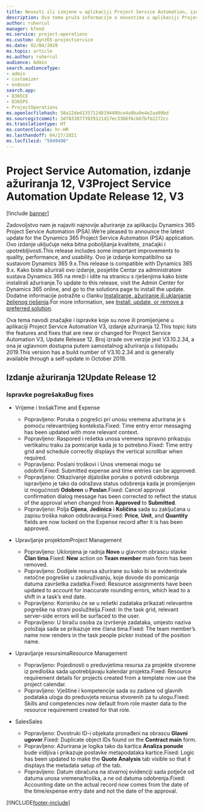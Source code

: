 ```yaml
---
title: Novosti ili izmjene u aplikaciji Project Service Automation, izdanje ažuriranja 12, V3
description: Ova tema pruža informacije o novostima u aplikaciji Project Service Automation, izdanje ažuriranja 12, V3.
author: ruhercul
manager: kfend
ms.service: project-operations
ms.custom: dyn365-projectservice
ms.date: 02/04/2020
ms.topic: article
ms.author: ruhercul
audience: Admin
search.audienceType:
- admin
- customizer
- enduser
search.app:
- D365CE
- D365PS
- ProjectOperations
ms.openlocfilehash: 58a12ded135712d8194499ce4a9ba9e4e2aa99bd
ms.sourcegitcommit: 3d78338773929121d17ec3386f6cb67bfb2272cc
ms.translationtype: HT
ms.contentlocale: hr-HR
ms.lasthandoff: 04/27/2021
ms.locfileid: "5949490"
---
```

# <a name="project-service-automation-update-release-12-v3"></a><span data-ttu-id="b0670-103">Project Service Automation, izdanje ažuriranja 12, V3</span><span class="sxs-lookup"><span data-stu-id="b0670-103">Project Service Automation Update Release 12, V3</span></span>

[!include [banner](../includes/psa-now-project-operations.md)]

<span data-ttu-id="b0670-104">Zadovoljstvo nam je najaviti najnovije ažuriranje za aplikaciju Dynamics 365 Project Service Automation (PSA).</span><span class="sxs-lookup"><span data-stu-id="b0670-104">We’re pleased to announce the latest update for the Dynamics 365 Project Service Automation (PSA) application.</span></span> <span data-ttu-id="b0670-105">Ovo izdanje uključuje neka bitna poboljšanja kvalitete, značajki i upotrebljivosti.</span><span class="sxs-lookup"><span data-stu-id="b0670-105">This release includes some important improvements to quality, performance, and usability.</span></span> <span data-ttu-id="b0670-106">Ovo je izdanje kompatibilno sa sustavom Dynamics 365 9.x.</span><span class="sxs-lookup"><span data-stu-id="b0670-106">This release is compatible with Dynamics 365 9.x.</span></span> <span data-ttu-id="b0670-107">Kako biste ažurirali ovo izdanje, posjetite Centar za administratore sustava Dynamics 365 na mreži i idite na stranicu s rješenjima kako biste instalirali ažuriranje.</span><span class="sxs-lookup"><span data-stu-id="b0670-107">To update to this release, visit the Admin Center for Dynamics 365 online, and go to the solutions page to install the update.</span></span> <span data-ttu-id="b0670-108">Dodatne informacije potražite u članku [Instaliranje, ažuriranje ili uklanjanje željenog rješenja](/power-platform/admin/install-remove-preferred-solution).</span><span class="sxs-lookup"><span data-stu-id="b0670-108">For more information, see [Install, update, or remove a preferred solution](/power-platform/admin/install-remove-preferred-solution).</span></span>

<span data-ttu-id="b0670-109">Ova tema navodi značajke i ispravke koje su nove ili promijenjene u aplikaciji Project Service Automation V3, izdanje ažuriranja 12.</span><span class="sxs-lookup"><span data-stu-id="b0670-109">This topic lists the features and fixes that are new or changed for Project Service Automation V3, Update Release 12.</span></span> <span data-ttu-id="b0670-110">Broj izrade ove verzije jest V3.10.2.34, a ona je uglavnom dostupna putem samostalnog ažuriranja u listopadu 2019.</span><span class="sxs-lookup"><span data-stu-id="b0670-110">This version has a build number of V3.10.2.34 and is generally available through a self-update in October 2019.</span></span>

## <a name="update-release-12"></a><span data-ttu-id="b0670-111">Izdanje ažuriranja 12</span><span class="sxs-lookup"><span data-stu-id="b0670-111">Update Release 12</span></span>

### <a name="bug-fixes"></a><span data-ttu-id="b0670-112">Ispravke pogrešaka</span><span class="sxs-lookup"><span data-stu-id="b0670-112">Bug fixes</span></span>

- <span data-ttu-id="b0670-113">Vrijeme i trošak</span><span class="sxs-lookup"><span data-stu-id="b0670-113">Time and Expense</span></span>

    - <span data-ttu-id="b0670-114">Popravljeno: Poruka o pogrešci pri unosu vremena ažurirana je s pomoću relevantnijeg konteksta.</span><span class="sxs-lookup"><span data-stu-id="b0670-114">Fixed: Time entry error messaging has been updated with more relevant context.</span></span>
    - <span data-ttu-id="b0670-115">Popravljeno: Raspored i rešetka unosa vremena ispravno prikazuju vertikalnu traku za pomicanje kada je to potrebno.</span><span class="sxs-lookup"><span data-stu-id="b0670-115">Fixed: Time entry grid and schedule correctly displays the vertical scrollbar when required.</span></span>
    - <span data-ttu-id="b0670-116">Popravljeno: Poslani troškovi i Unos vremenai mogu se odobriti.</span><span class="sxs-lookup"><span data-stu-id="b0670-116">Fixed: Submitted expense and time entries can be approved.</span></span>
    - <span data-ttu-id="b0670-117">Popravljeno: Otkazivanje dijaloške poruke o potvrdi odobrenja ispravljeno je tako da odražava status odobrenja kada je promijenjen iz mogućnosti **Odobren** u **Poslan**.</span><span class="sxs-lookup"><span data-stu-id="b0670-117">Fixed: Cancel approval confirmation dialog message has been corrected to reflect the status of the approval when changed from **Approved** to **Submitted**.</span></span>
    - <span data-ttu-id="b0670-118">Popravljeno: Polja **Cijena**, **Jedinica** i **Količina** sada su zaključana u zapisu troška nakon odobravanja.</span><span class="sxs-lookup"><span data-stu-id="b0670-118">Fixed: **Price**, **Unit**, and **Quantity** fields are now locked on the Expense record after it is has been approved.</span></span>

- <span data-ttu-id="b0670-119">Upravljanje projektom</span><span class="sxs-lookup"><span data-stu-id="b0670-119">Project Management</span></span>

    - <span data-ttu-id="b0670-120">Popravljeno: Uklonjena je radnja **Novo** u glavnom obrascu stavke **Član tima**.</span><span class="sxs-lookup"><span data-stu-id="b0670-120">Fixed: **New** action on **Team member** main form has been removed.</span></span>
    - <span data-ttu-id="b0670-121">Popravljeno: Dodijele resursa ažurirane su kako bi se evidentirale netočne pogreške u zaokruživanju, koje dovode do pomicanja datuma završetka zadatka.</span><span class="sxs-lookup"><span data-stu-id="b0670-121">Fixed: Resource assignments have been updated to account for inaccurate rounding errors, which lead to a shift in a task’s end date.</span></span>
    - <span data-ttu-id="b0670-122">Popravljeno: Korisniku će se u rešetki zadataka prikazati relevantne pogreške na strani poslužitelja.</span><span class="sxs-lookup"><span data-stu-id="b0670-122">Fixed: In the task grid, relevant server-side errors will be surfaced to the user.</span></span>
    - <span data-ttu-id="b0670-123">Popravljeno: U biraču osoba za izvršenje zadataka, umjesto naziva položaja sada se prikazuje ime člana tima.</span><span class="sxs-lookup"><span data-stu-id="b0670-123">Fixed: The team member’s name now renders in the task people picker instead of the position name.</span></span>

- <span data-ttu-id="b0670-124">Upravljanje resursima</span><span class="sxs-lookup"><span data-stu-id="b0670-124">Resource Management</span></span>

    - <span data-ttu-id="b0670-125">Popravljeno: Pojedinosti o preduvjetima resursa za projekte stvorene iz predloška sada upotrebljavaju kalendar projekta.</span><span class="sxs-lookup"><span data-stu-id="b0670-125">Fixed: Resource requirement details for projects created from a template now use the project calendar.</span></span>
    - <span data-ttu-id="b0670-126">Popravljeno: Vještine i kompetencije sada su zadane od glavnih podataka uloga do preduvjeta resursa stvorenih za tu ulogu.</span><span class="sxs-lookup"><span data-stu-id="b0670-126">Fixed: Skills and competencies now default from role master data to the resource requirement created for that role.</span></span>

- <span data-ttu-id="b0670-127">Sales</span><span class="sxs-lookup"><span data-stu-id="b0670-127">Sales</span></span>

    - <span data-ttu-id="b0670-128">Popravljeno: Dvostruki ID-i objekata pronađeni na obrascu **Glavni ugovor**.</span><span class="sxs-lookup"><span data-stu-id="b0670-128">Fixed: Duplicate object IDs found on the **Contract main** form.</span></span>
    - <span data-ttu-id="b0670-129">Popravljeno: Ažurirana je logika tako da kartica **Analiza ponude** bude vidljiva i prikazuje postavke metapodataka kartice.</span><span class="sxs-lookup"><span data-stu-id="b0670-129">Fixed: Logic has been updated to make the **Quote Analysis** tab visible so that it displays the metadata setup of the tab.</span></span>
    - <span data-ttu-id="b0670-130">Popravljeno: Datum obračuna na stvarnoj evidenciji sada potječe od datuma unosa vremena/troška, a ne od datuma odobrenja.</span><span class="sxs-lookup"><span data-stu-id="b0670-130">Fixed: Accounting date on the actual record now comes from the date of the time/expense entry date and not the date of the approval.</span></span>


[!INCLUDE[footer-include](../includes/footer-banner.md)]